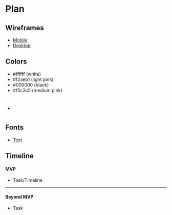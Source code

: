 # Plan

## Wireframes
* [Mobile]()
* [Desktop]()

## Colors
* #ffffff (white)
* #f2aeb1 (light pink)
* #000000 (black)
* #f5c3c5 (medium pink)
* #

## Fonts
* [Text](URL)

## Timeline

#### MVP

* Task/Timeline

---

#### Beyond MVP

* Task
